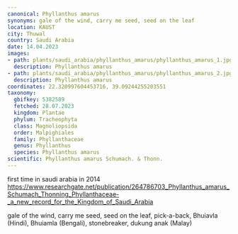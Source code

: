 ```yaml
---
canonical: Phyllanthus amarus
synonyms: gale of the wind, carry me seed, seed on the leaf
location: KAUST
city: Thuwal
country: Saudi Arabia
date: 14.04.2023
images:
- path: plants/saudi_arabia/phyllanthus_amarus/phyllanthus_amarus_1.jpg
  description: Phyllanthus amarus
- path: plants/saudi_arabia/phyllanthus_amarus/phyllanthus_amarus_2.jpg
  description: Phyllanthus amarus
coordinates: 22.320997604453716, 39.09244255203551
taxonomy:
  gbifkey: 5382589
  fetched: 28.07.2023
  kingdom: Plantae
  phylum: Tracheophyta
  class: Magnoliopsida
  order: Malpighiales
  family: Phyllanthaceae
  genus: Phyllanthus
  species: Phyllanthus amarus
scientific: Phyllanthus amarus Schumach. & Thonn.
---
```


first time in saudi arabia in 2014
https://www.researchgate.net/publication/264786703_Phyllanthus_amarus_Schumach_Thonning_Phyllanthaceae-_a_new_record_for_the_Kingdom_of_Saudi_Arabia

gale of the wind, carry me seed, seed on the leaf, pick-a-back, Bhuiavla (Hindi), Bhuiamla (Bengali), stonebreaker, dukung anak (Malay)
